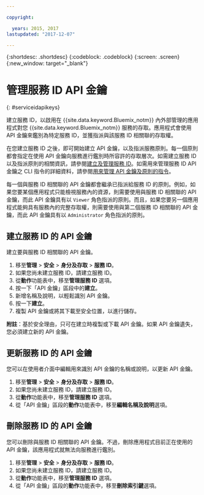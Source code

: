 ```yaml
---

copyright:

  years: 2015, 2017
lastupdated: "2017-12-07"

---
```


{:shortdesc: .shortdesc}
{:codeblock: .codeblock}
{:screen: .screen}
{:new_window: target="_blank"}

# 管理服務 ID API 金鑰
{: #serviceidapikeys}

建立服務 ID，以啟用在 {{site.data.keyword.Bluemix_notm}} 內外部管理的應用程式對您 {{site.data.keyword.Bluemix_notm}} 服務的存取。應用程式會使用 API 金鑰來鑑別為特定服務 ID，並獲指派與該服務 ID 相關聯的存取權。

在您建立服務 ID 之後，即可開始建立 API 金鑰，以及指派服務原則。每一個原則都會指定在使用 API 金鑰向服務進行鑑別時所容許的存取層次。如需建立服務 ID 以及指派原則的相關資訊，請參閱[建立及管理服務 ID](/docs/iam/serviceid.html#serviceids)。如需用來管理服務 ID API 金鑰之 CLI 指令的詳細資料，請參閱[用來管理 API 金鑰及原則的指令](/docs/cli/reference/bluemix_cli/bx_cli.html#bx_commands_iam)。

每一個與服務 ID 相關聯的 API 金鑰都會繼承已指派給服務 ID 的原則。例如，如果您要某個應用程式只能檢視服務內的資源，則需要使用與服務 ID 相關聯的 API 金鑰，而此 API 金鑰具有以 `Viewer` 角色指派的原則。而且，如果您要另一個應用程式能夠具有服務內的完整存取權，則需要使用與第二個服務 ID 相關聯的 API 金鑰，而此 API 金鑰具有以 `Administrator` 角色指派的原則。

## 建立服務 ID 的 API 金鑰

建立要與服務 ID 相關聯的 API 金鑰。

1. 移至**管理** &gt; **安全** &gt; **身分及存取** &gt; **服務 ID**。 
2. 如果您尚未建立服務 ID，請建立服務 ID。
3. 從**動作**功能表中，移至**管理服務 ID** 選項。
4. 按一下「API 金鑰」區段中的**建立**。
5. 新增名稱及說明，以輕鬆識別 API 金鑰。
6. 按一下**建立**。
7. 複製 API 金鑰或將其下載至安全位置，以進行儲存。

**附註**：基於安全理由，只可在建立時複製或下載 API 金鑰。如果 API 金鑰遺失，您必須建立新的 API 金鑰。

## 更新服務 ID 的 API 金鑰

您可以在使用者介面中編輯用來識別 API 金鑰的名稱或說明，以更新 API 金鑰。

1. 移至**管理** &gt; **安全** &gt; **身分及存取** &gt; **服務 ID**。 
2. 如果您尚未建立服務 ID，請建立服務 ID。
3. 從**動作**功能表中，移至**管理服務 ID** 選項。
4. 從「API 金鑰」區段的**動作**功能表中，移至**編輯名稱及說明**選項。


## 刪除服務 ID 的 API 金鑰

您可以刪除與服務 ID 相關聯的 API 金鑰。不過，刪除應用程式目前正在使用的 API 金鑰，該應用程式就無法向服務進行鑑別。

1. 移至**管理** &gt; **安全** &gt; **身分及存取** &gt; **服務 ID**。 
2. 如果您尚未建立服務 ID，請建立服務 ID。
3. 從**動作**功能表中，移至**管理服務 ID** 選項。
4. 從「API 金鑰」區段的**動作**功能表中，移至**刪除索引鍵**選項。


